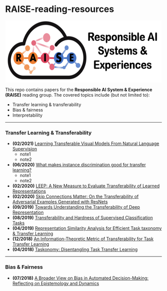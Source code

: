 # RAISE-reading-resources

<img align="center" width="800" height="200" src="https://github.com/BeanHam/RAISE-reading-resources/blob/main/RAISE.png">

This repo contains papers for the **Responsible AI System & Experience (RAISE)** reading group. The covered topics include (but not limited to): 
- Transfer learning & transferability
- Bias & fairness
- Interpretability


---------
### Transfer Learning & Transferability
- **(02/2021)** [Learning Transferable Visual Models From Natural Language Supervision](https://arxiv.org/abs/2103.00020)
  - note1
  - note2 
- **(06/2020)** [What makes instance discrimination good for transfer learning?](https://arxiv.org/abs/2006.06606)
  - note1
  - note2
- **(02/2020)** [LEEP: A New Measure to Evaluate Transferability of Learned Representations](https://arxiv.org/abs/2002.12462)
- **(02/2020)** [Skip Connections Matter: On the Transferability of Adversarial Examples Generated with ResNets](https://arxiv.org/abs/2002.05990)
- **(09/2019)** [Towards Understanding the Transferability of Deep Representation](https://arxiv.org/abs/1909.12031)
- **(08/2019)** [Transferability and Hardness of Supervised Classification Tasks](https://arxiv.org/abs/1908.08142)
- **(04/2019)** [Representation Similarity Analysis for Efficient Task taxonomy & Transfer Learning](https://arxiv.org/abs/1904.11740)
- **(12/2018)** [An Information-Theoretic Metric of Transferability for Task Transfer Learning](https://openreview.net/forum?id=BkxAUjRqY7)
- **(04/2018)** [Taskonomy: Disentangling Task Transfer Learning](https://arxiv.org/abs/1804.08328)


---------
### Bias & Fairness
- **(07/2018)** [A Broader View on Bias in Automated Decision-Making: Reflecting on Epistemology and Dynamics](https://arxiv.org/abs/1807.00553)
